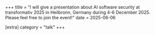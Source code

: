 +++
title = "I will give a presentation about AI software security at transformativ 2025 in Heilbronn, Germany during 4-6 December 2025. Please feel free to join the event!"
date = 2025-06-06

[extra]
category = "talk"
+++
